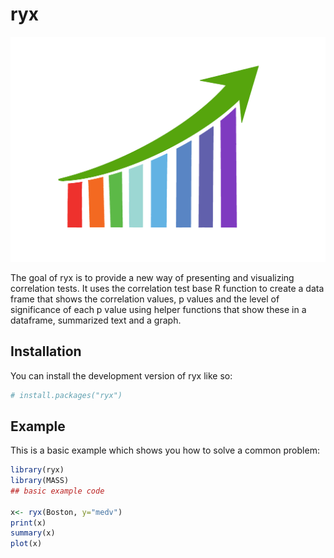 # ryx

![](stats.png) <!-- badges: start -->

<!-- badges: end -->

The goal of ryx is to provide a new way of presenting and visualizing correlation tests. It uses the correlation test base R function to create a data frame that shows the correlation values, p values and the level of significance of each p value using helper functions that 
show these in a dataframe, summarized text and a graph.

## Installation

You can install the development version of ryx like so:

``` r
# install.packages("ryx")
```

## Example

This is a basic example which shows you how to solve a common problem:

``` r
library(ryx)
library(MASS)
## basic example code

x<- ryx(Boston, y="medv")
print(x)
summary(x)
plot(x)
```
